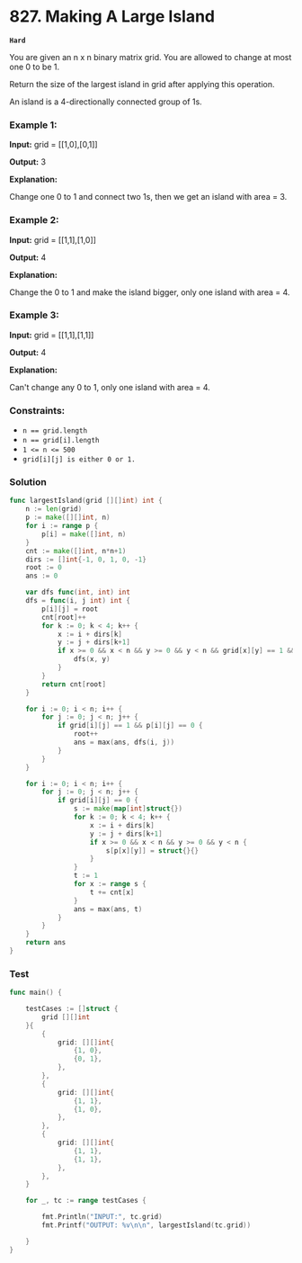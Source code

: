 # 827. Making A Large Island

**`Hard`**

You are given an n x n binary matrix grid. You are allowed to change at most one 0 to be 1.

Return the size of the largest island in grid after applying this operation.

An island is a 4-directionally connected group of 1s.

### Example 1:

**Input:** grid = [[1,0],[0,1]]

**Output:** 3

**Explanation:** 

Change one 0 to 1 and connect two 1s, then we get an island with area = 3.

### Example 2:

**Input:** grid = [[1,1],[1,0]]

**Output:** 4

**Explanation:** 

Change the 0 to 1 and make the island bigger, only one island with area = 4.

### Example 3:

**Input:** grid = [[1,1],[1,1]]

**Output:** 4

**Explanation:** 

Can't change any 0 to 1, only one island with area = 4.
 

### Constraints:

- `n == grid.length`
- `n == grid[i].length`
- `1 <= n <= 500`
- `grid[i][j] is either 0 or 1.`

### Solution

```go
func largestIsland(grid [][]int) int {
	n := len(grid)
	p := make([][]int, n)
	for i := range p {
		p[i] = make([]int, n)
	}
	cnt := make([]int, n*n+1)
	dirs := []int{-1, 0, 1, 0, -1}
	root := 0
	ans := 0

	var dfs func(int, int) int
	dfs = func(i, j int) int {
		p[i][j] = root
		cnt[root]++
		for k := 0; k < 4; k++ {
			x := i + dirs[k]
			y := j + dirs[k+1]
			if x >= 0 && x < n && y >= 0 && y < n && grid[x][y] == 1 && p[x][y] == 0 {
				dfs(x, y)
			}
		}
		return cnt[root]
	}

	for i := 0; i < n; i++ {
		for j := 0; j < n; j++ {
			if grid[i][j] == 1 && p[i][j] == 0 {
				root++
				ans = max(ans, dfs(i, j))
			}
		}
	}

	for i := 0; i < n; i++ {
		for j := 0; j < n; j++ {
			if grid[i][j] == 0 {
				s := make(map[int]struct{})
				for k := 0; k < 4; k++ {
					x := i + dirs[k]
					y := j + dirs[k+1]
					if x >= 0 && x < n && y >= 0 && y < n {
						s[p[x][y]] = struct{}{}
					}
				}
				t := 1
				for x := range s {
					t += cnt[x]
				}
				ans = max(ans, t)
			}
		}
	}
	return ans
}
```


### Test

```go
func main() {

	testCases := []struct {
		grid [][]int
	}{
		{
			grid: [][]int{
				{1, 0},
				{0, 1},
			},
		},
		{
			grid: [][]int{
				{1, 1},
				{1, 0},
			},
		},
		{
			grid: [][]int{
				{1, 1},
				{1, 1},
			},
		},
	}

	for _, tc := range testCases {

		fmt.Println("INPUT:", tc.grid)
		fmt.Printf("OUTPUT: %v\n\n", largestIsland(tc.grid))

	}
}
```